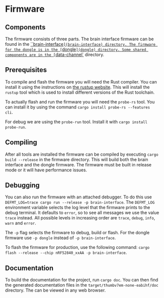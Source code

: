 # Firmware

## Components

The firmware consists of three parts.
The brain interface firmware can be found in the [``brain-interface`](brain-interface) directory.
The firmware for the dongle is in the [`dongle`](dongle) directory.
Some shared components are in the [`data-channel`](data-channel) directory.

## Prerequisites

To compile and flash the firmware you will need the Rust compiler.
You can install it using the instructions on [the rustup website](https://rustup.rs/).
This will install the `rustup` tool which is used to install different versions of the Rust toolchain.

To actually flash and run the firmware you will need the `probe-rs` tool.
You can install it by using the command `cargo install probe-rs --features cli`.

For debug we are using the `probe-run` tool.
Install it with `cargo install probe-run`.

## Compiling

After all tools are installed the firmware can be compiled by executing `cargo build --release` in the firmware directory.
This will build both the brain interface and the dongle firmware.
The firmware must be built in release mode or it will have performance issues.

## Debugging

You can also run the firmware with an attached debugger.
To do this use `DEFMT_LOG=trace cargo run --release -p brain-interface`.
The `DEFMT_LOG` environment variable selects the log level that the firmware prints to the debug terminal.
It defaults to `error`, so to see all messages we use the value `trace` instead.
All possible levels in increasing order are `trace`, `debug`, `info`, `warn` and `error`.

The `-p` flag selects the firmware to debug, build or flash.
For the dongle firmware use `-p dongle` instead of `-p brain-interface`.

To flash the firmware for production, use the following command: `cargo flash --release --chip nRF52840_xxAA -p brain-interface`.

## Documentation

To build the documentation for the project, run `cargo doc`.
You can then find the generated documentation files in the `target/thumbv7em-none-eabihf/doc` directory.
The can be viewed in any web browser.
